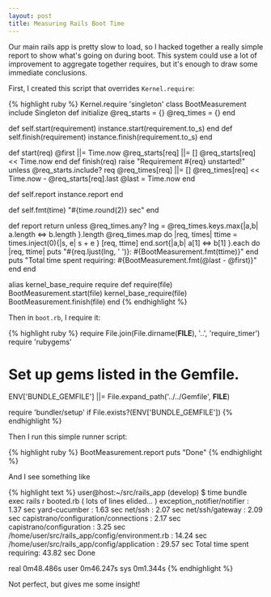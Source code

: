 ```yaml
---
layout: post
title: Measuring Rails Boot Time
---
```


Our main rails app is pretty slow to load, so I hacked together a really
simple report to show what's going on during boot. This system could use
a lot of improvement to aggregate together requires, but it's enough to
draw some immediate conclusions.

First, I created this script that overrides `Kernel.require`:

{% highlight ruby %}
Kernel.require 'singleton'
class BootMeasurement
  include Singleton
  def initialize
    @req_starts = {}
    @req_times = {}
  end

  def self.start(requirement)
    instance.start(requirement.to_s)
  end
  def self.finish(requirement)
    instance.finish(requirement.to_s)
  end

  def start(req)
    @first ||= Time.now
    @req_starts[req] ||= []
    @req_starts[req] << Time.now
  end
  def finish(req)
    raise "Requirement #{req} unstarted!" unless @req_starts.include? req
    @req_times[req] ||= []
    @req_times[req] << Time.now - @req_starts[req].last
    @last = Time.now
  end

  def self.report
    instance.report
  end

  def self.fmt(time)
    "#{time.round(2)} sec"
  end

  def report
    return unless @req_times.any?
    lng = @req_times.keys.max{|a,b| a.length <=> b.length }.length
    @req_times.map do |req, times|
      ttime = times.inject(0){|s, e| s + e }
      [req, ttime]
    end.sort{|a,b| a[1] <=> b[1] }.each do |req, ttime|
      puts "#{req.ljust(lng, ' ')}: #{BootMeasurement.fmt(ttime)}"
    end
    puts "Total time spent requiring: #{BootMeasurement.fmt(@last - @first)}"
  end
end

alias kernel_base_require require
def require(file)
  BootMeasurement.start(file)
  kernel_base_require(file)
  BootMeasurement.finish(file)
end
{% endhighlight %}

Then in `boot.rb`, I require it:

{% highlight ruby %}
require File.join(File.dirname(__FILE__), '..', 'require_timer')
require 'rubygems'

# Set up gems listed in the Gemfile.
ENV['BUNDLE_GEMFILE'] ||= File.expand_path('../../Gemfile', __FILE__)

require 'bundler/setup' if File.exists?(ENV['BUNDLE_GEMFILE'])
{% endhighlight %}

Then I run this simple runner script:

{% highlight ruby %}
BootMeasurement.report
puts "Done"
{% endhighlight %}

And I see something like 

{% highlight text %}
user@host:~/src/rails_app (develop) $ time bundle exec rails r booted.rb
( lots of lines elided... )
exception_notifier/notifier                    : 1.37 sec
yard-cucumber                                  : 1.63 sec
net/ssh                                        : 2.07 sec
net/ssh/gateway                                : 2.09 sec
capistrano/configuration/connections           : 2.17 sec
capistrano/configuration                       : 3.25 sec
/home/user/src/rails_app/config/environment.rb : 14.24 sec
/home/user/src/rails_app/config/application    : 29.57 sec
Total time spent requiring: 43.82 sec
Done

real 0m48.486s
user 0m46.247s
sys  0m1.344s
{% endhighlight %}

Not perfect, but gives me some insight!

